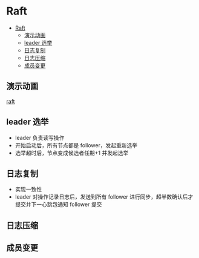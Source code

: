 # Raft

- [Raft](#raft)
  - [演示动画](#演示动画)
  - [leader 选举](#leader-选举)
  - [日志复制](#日志复制)
  - [日志压缩](#日志压缩)
  - [成员变更](#成员变更)

## 演示动画

[raft](https://thesecretlivesofdata.com/raft/)

## leader 选举

- leader 负责读写操作
- 开始启动后，所有节点都是 follower，发起重新选举
- 选举超时后，节点变成候选者任期+1 并发起选举

## 日志复制

- 实现一致性
- leader 对操作记录日志后，发送到所有 follower 进行同步，超半数确认后才提交并下一心跳包通知 follower 提交

## 日志压缩

## 成员变更
